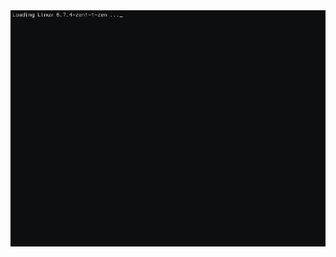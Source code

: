 <picture>
  <img alt="README Terminal Gif" src="output.gif">
</picture>
<!---
reggietorres/reggietorres is a ✨ special ✨ repository because its `README.md` (this file) appears on your GitHub profile.
You can click the Preview link to take a look at your changes.
--->
